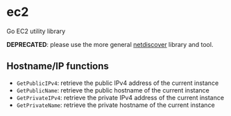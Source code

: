# ec2
Go EC2 utility library

**DEPRECATED**: please use the more general
[netdiscover](https://github.com/CyCoreSystems/netdiscover) library and tool.


## Hostname/IP functions

  * `GetPublicIPv4`: retrieve the public IPv4 address of the current instance
  * `GetPublicName`: retrieve the public hostname of the current instance
  * `GetPrivateIPv4`: retrieve the private IPv4 address of the current instance
  * `GetPrivateName`: retrieve the private hostname of the current instance
